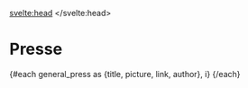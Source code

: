 <svelte:head>
    <title>Presse</title> 
</svelte:head>
<script>
     import Press from "$lib/components/Press.svelte";
     import Presse from "$lib/data/presse.json";
     import { shuffleArray } from "$lib/utils";
     let general_press = Presse;
     shuffleArray(general_press);
</script>

# Presse

<div class="grid grid-cols-1 sm:grid-cols-2 lg:grid-cols-3 xl:grid-cols-4 gap-4 max-w-7xl mx-auto">
     {#each general_press as {title, picture, link, author}, i}
          <Press title={title} description={author} image={picture} link={link} />
     {/each}
</div>
